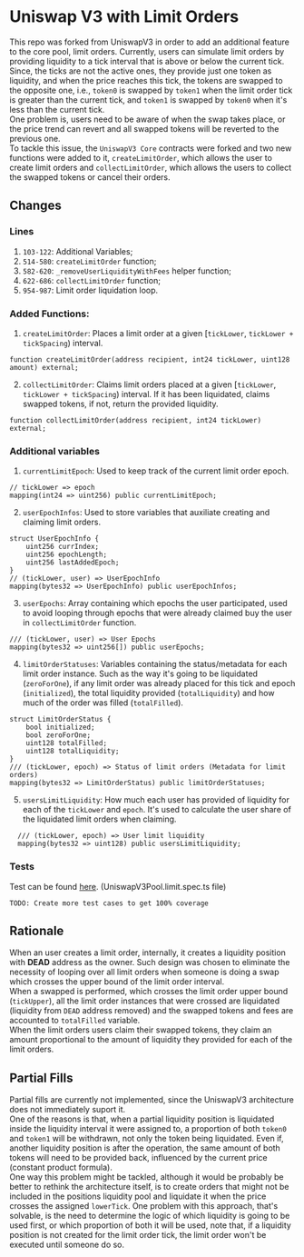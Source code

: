 # Uniswap V3 with Limit Orders

This repo was forked from UniswapV3 in order to add an additional feature to the core pool, limit orders. Currently, users can simulate limit orders by providing liquidity to a tick interval that is above or below the current tick.  
Since, the ticks are not the active ones, they provide just one token as liquidity, and when the price reaches this tick, the tokens are swapped to the opposite one, i.e., `token0` is swapped by `token1` when the limit order tick is greater than the current tick, and `token1` is swapped by `token0` when it's less than the current tick.  
One problem is, users need to be aware of when the swap takes place, or the price trend can revert and all swapped tokens will be reverted to the previous one.  
To tackle this issue, the `UniswapV3 Core` contracts were forked and two new functions were added to it, `createLimitOrder`, which allows the user to create limit orders and `collectLimitOrder`, which allows the users to collect the swapped tokens or cancel their orders.

## Changes

### Lines
1. `103-122`: Additional Variables;
2. `514-580`: `createLimitOrder` function;
3. `582-620`: `_removeUserLiquidityWithFees` helper function;
4. `622-686`: `collectLimitOrder` function;
5. `954-987`: Limit order liquidation loop.

### Added Functions:
1. `createLimitOrder`: Places a limit order at a given [`tickLower`, `tickLower + tickSpacing`) interval.
```
function createLimitOrder(address recipient, int24 tickLower, uint128 amount) external;
```

2. `collectLimitOrder`: Claims limit orders placed at a given [`tickLower`, `tickLower + tickSpacing`) interval. If it has been liquidated, claims swapped tokens, if not, return the provided liquidity.
```
function collectLimitOrder(address recipient, int24 tickLower) external;
```

### Additional variables
1. `currentLimitEpoch`: Used to keep track of the current limit order epoch.
```
// tickLower => epoch
mapping(int24 => uint256) public currentLimitEpoch;
```

2. `userEpochInfos`: Used to store variables that auxiliate creating and claiming limit orders.
```
struct UserEpochInfo {
    uint256 currIndex;
    uint256 epochLength;
    uint256 lastAddedEpoch;
}
// (tickLower, user) => UserEpochInfo
mapping(bytes32 => UserEpochInfo) public userEpochInfos;
```

3. `userEpochs`: Array containing which epochs the user participated, used to avoid looping through epochs that were already claimed buy the user in `collectLimitOrder` function.
```
/// (tickLower, user) => User Epochs
mapping(bytes32 => uint256[]) public userEpochs;
```

4. `limitOrderStatuses`: Variables containing the status/metadata for each limit order instance. Such as the way it's going to be liquidated (`zeroForOne`), if any limit order was already placed for this tick and epoch (`initialized`), the total liquidity provided (`totalLiquidity`) and how much of the order was filled (`totalFilled`).
```
struct LimitOrderStatus {
    bool initialized;
    bool zeroForOne;
    uint128 totalFilled;
    uint128 totalLiquidity;
}
/// (tickLower, epoch) => Status of limit orders (Metadata for limit orders)
mapping(bytes32 => LimitOrderStatus) public limitOrderStatuses;
```

5. `usersLimitLiquidity`: How much each user has provided of liquidity for each of the `tickLower` and `epoch`. It's used to calculate the user share of the liquidated limit orders when claiming.
```
  /// (tickLower, epoch) => User limit liquidity 
  mapping(bytes32 => uint128) public usersLimitLiquidity;
```

### Tests
Test can be found [here](./test/UniswapV3Pool.limit.spec.ts). (UniswapV3Pool.limit.spec.ts file)

`TODO: Create more test cases to get 100% coverage`

## Rationale
When an user creates a limit order, internally, it creates a liquidity position with **DEAD** address as the owner. Such design was chosen to eliminate the necessity of looping over all limit orders when someone is doing a swap which crosses the upper bound of the limit order interval.  
When a swapped is performed, which crosses the limit order upper bound (`tickUpper`), all the limit order instances that were crossed are liquidated (liquidity from `DEAD` address removed) and the swapped tokens and fees are accounted to `totalFilled` variable.  
When the limit orders users claim their swapped tokens, they claim an amount proportional to the amount of liquidity they provided for each of the limit orders.

## Partial Fills
Partial fills are currently not implemented, since the UniswapV3 architecture does not immediately suport it.  
One of the reasons is that, when a partial liquidity position is liquidated inside the liquidity interval it were assigned to, a proportion of both `token0` and `token1` will be withdrawn, not only the token being liquidated. Even if, another liquidity position is after the operation, the same amount of both tokens will need to be provided back, influenced by the current price (constant product formula).  
One way this problem might be tackled, although it would be probably be better to rethink the architecture itself, is to create orders that might not be included in the positions liquidity pool and liquidate it when the price crosses the assigned `lowerTick`. One problem with this approach, that's solvable, is the need to determine the logic of which liquidity is going to be used first, or which proportion of both it will be used, note that, if a liquidity position is not created for the limit order tick, the limit order won't be executed until someone do so. 
